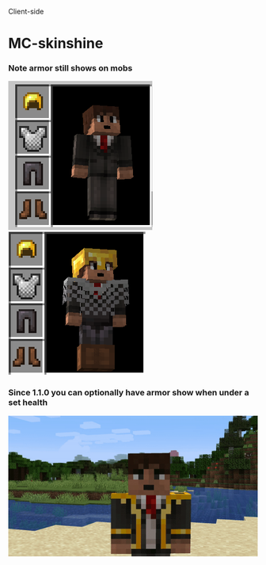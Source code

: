 Client-side
# MC-skinshine
### Note armor still shows on mobs

![](https://raw.githubusercontent.com/SFort/MC-skinshine/master/img/1.png)
![](https://raw.githubusercontent.com/SFort/MC-skinshine/master/img/2.png)

### Since 1.1.0 you can optionally have armor show when under a set health   
![Optionally show armor on low health](https://raw.githubusercontent.com/SFort/MC-skinshine/master/img/3.gif)
